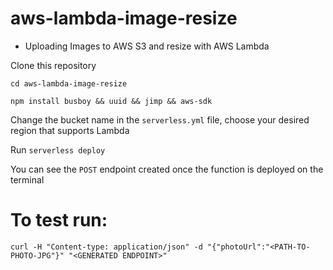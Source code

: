 # aws-lambda-image-resize

* Uploading Images to AWS S3 and resize with AWS Lambda

Clone this repository

`cd aws-lambda-image-resize`

`npm install busboy && uuid && jimp && aws-sdk`

Change the bucket name in the `serverless.yml` file, choose your desired region that supports Lambda

Run `serverless deploy`

You can see the `POST` endpoint created once the function is deployed on the terminal

# To test run:

`curl -H "Content-type: application/json" -d "{"photoUrl":"<PATH-TO-PHOTO-JPG"}" "<GENERATED ENDPOINT>"`
